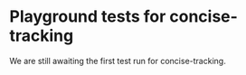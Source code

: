 # Playground tests for concise-tracking
We are still awaiting the first test run for concise-tracking.
